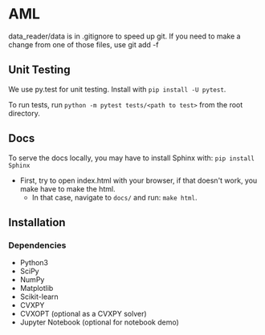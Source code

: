 # AML

data_reader/data is in .gitignore to speed up git. If you need to make a change from one of those
files, use git add -f 

## Unit Testing
We use py.test for unit testing. Install with `pip install -U pytest`.

To run tests, run `python -m pytest tests/<path to test>` from the root directory.


## Docs
To serve the docs locally, you may have to install Sphinx with: `pip install Sphinx`
- First, try to open index.html with your browser, if that doesn't work, you make have to 
 make the html. 
  * In that case, navigate to `docs/` and run: `make html`.


## Installation
### Dependencies
* Python3 
* SciPy
* NumPy
* Matplotlib
* Scikit-learn
* CVXPY
* CVXOPT (optional as a CVXPY solver)
* Jupyter Notebook (optional for notebook demo) 
